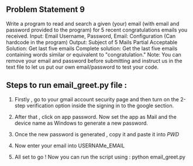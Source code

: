 ## Problem Statement 9

Write a program to read and search a given (your) email (with email and password provided to the program) for 5 recent congratulations emails you received.
Input: Email Username, Password, Email: Configuration (Can hardcode in the program)
Output: Subject of 5 Mails
Partial Acceptable Solution: Get last five emails
Complete solution: Get the last five emails containing words similar or equivalent to "congratulation."
Note: You can remove your email and password before submitting and instruct us in the text file to let us put our own email/password to test your code.

## Steps to run email_greet.py file :

1) Firstly , go to your gmail account security page and then turn on the 2-step verification option inside the signing in to the google section. 

2) After that , click on app password. Now set the app as Mail and the device name as Windows to generate a new password.

3) Once the new password is generated , copy it and paste it into _PWD_

4) Now enter your email into USERNAMe_EMAIL

5) All set to go ! Now you can run the script using : python email_greet.py

